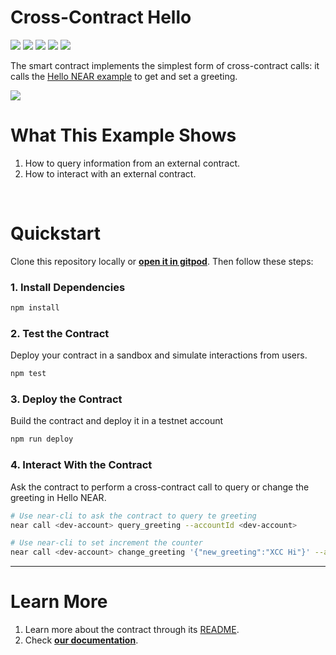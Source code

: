 # Cross-Contract Hello 
[![](https://img.shields.io/badge/⋈%20Examples-Basics-green)](https://docs.near.org/tutorials/welcome)
[![](https://img.shields.io/badge/Gitpod-Ready-orange)](https://gitpod.io/#/https://github.com/near-examples/xcc-js)
[![](https://img.shields.io/badge/Contract-js-yellow)](https://docs.near.org/develop/contracts/anatomy)
[![](https://img.shields.io/badge/Frontend-gray-none)](#)
[![](https://img.shields.io/badge/Testing-passing-green)](https://docs.near.org/develop/integrate/frontend)


The smart contract implements the simplest form of cross-contract calls: it calls the [Hello NEAR example](https://docs.near.org/tutorials/examples/hello-near) to get and set a greeting.

![](https://docs.near.org/assets/images/hello-near-banner-af016d03e81a65653c9230b95a05fe4a.png)


# What This Example Shows

1. How to query information from an external contract.
2. How to interact with an external contract.

<br />

# Quickstart

Clone this repository locally or [**open it in gitpod**](https://gitpod.io/#/https://github.com/near-examples/xcc-js). Then follow these steps:

### 1. Install Dependencies
```bash
npm install
```

### 2. Test the Contract
Deploy your contract in a sandbox and simulate interactions from users.

```bash
npm test
```

### 3. Deploy the Contract
Build the contract and deploy it in a testnet account
```bash
npm run deploy
```

### 4. Interact With the Contract
Ask the contract to perform a cross-contract call to query or change the greeting in Hello NEAR.

```bash
# Use near-cli to ask the contract to query te greeting
near call <dev-account> query_greeting --accountId <dev-account>

# Use near-cli to set increment the counter
near call <dev-account> change_greeting '{"new_greeting":"XCC Hi"}' --accountId <dev-account>
```
---

# Learn More
1. Learn more about the contract through its [README](./contract/README.md).
2. Check [**our documentation**](https://docs.near.org/develop/welcome).